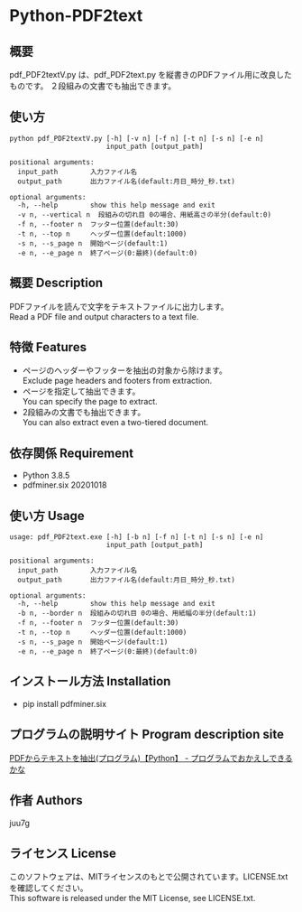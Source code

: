 # Python-PDF2text

## 概要

pdf_PDF2textV.py は、pdf_PDF2text.py を縦書きのPDFファイル用に改良したものです。
２段組みの文書でも抽出できます。

## 使い方

```dosbatch
python pdf_PDF2textV.py [-h] [-v n] [-f n] [-t n] [-s n] [-e n]
                        input_path [output_path]

positional arguments:
  input_path        入力ファイル名
  output_path       出力ファイル名(default:月日_時分_秒.txt)

optional arguments:
  -h, --help        show this help message and exit
  -v n, --vertical n  段組みの切れ目 0の場合、用紙高さの半分(default:0)　
  -f n, --footer n  フッター位置(default:30)
  -t n, --top n     ヘッダー位置(default:1000)
  -s n, --s_page n  開始ページ(default:1)
  -e n, --e_page n  終了ページ(0:最終)(default:0)
```

## 概要 Description
PDFファイルを読んで文字をテキストファイルに出力します。  
Read a PDF file and output characters to a text file.  

## 特徴 Features

- ページのヘッダーやフッターを抽出の対象から除けます。  
	Exclude page headers and footers from extraction.  
- ページを指定して抽出できます。  
	You can specify the page to extract.  
- 2段組みの文書でも抽出できます。  
	You can also extract even a two-tiered document.  

## 依存関係 Requirement

- Python 3.8.5
- pdfminer.six 20201018

## 使い方 Usage

```dosbatch
usage: pdf_PDF2text.exe [-h] [-b n] [-f n] [-t n] [-s n] [-e n]
                        input_path [output_path]

positional arguments:
  input_path        入力ファイル名
  output_path       出力ファイル名(default:月日_時分_秒.txt)

optional arguments:
  -h, --help        show this help message and exit
  -b n, --border n  段組みの切れ目 0の場合、用紙幅の半分(default:1)
  -f n, --footer n  フッター位置(default:30)
  -t n, --top n     ヘッダー位置(default:1000)
  -s n, --s_page n  開始ページ(default:1)
  -e n, --e_page n  終了ページ(0:最終)(default:0)
```

## インストール方法 Installation

- pip install pdfminer.six

## プログラムの説明サイト Program description site

[PDFからテキストを抽出(プログラム)【Python】 - プログラムでおかえしできるかな](https://juu7g.hatenablog.com/entry/Python/PDF/program)  

## 作者 Authors
juu7g

## ライセンス License
このソフトウェアは、MITライセンスのもとで公開されています。LICENSE.txtを確認してください。  
This software is released under the MIT License, see LICENSE.txt.


